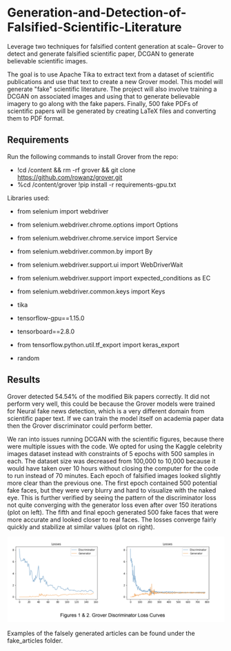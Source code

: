 # Generation-and-Detection-of-Falsified-Scientific-Literature
Leverage two techniques for falsified content generation at scale– Grover to detect and generate falsified scientific paper, DCGAN to generate believable scientific images. 

The goal is to use Apache Tika to extract text from a dataset of scientific publications and use that text to create a new Grover model. This model will generate "fake" scientific literature. The project will also involve training a DCGAN on associated images and using that to generate believable imagery to go along with the fake papers. Finally, 500 fake PDFs of scientific papers will be generated by creating LaTeX files and converting them to PDF format.

## Requirements

Run the following commands to install Grover from the repo:
- !cd /content && rm -rf grover && git clone https://github.com/rowanz/grover.git
- %cd /content/grover
!pip install -r requirements-gpu.txt

Libraries used:
- from selenium import webdriver
- from selenium.webdriver.chrome.options import Options
- from selenium.webdriver.chrome.service import Service
- from selenium.webdriver.common.by import By
- from selenium.webdriver.support.ui import WebDriverWait
- from selenium.webdriver.support import expected_conditions as EC
- from selenium.webdriver.common.keys import Keys

- tika
- tensorflow-gpu==1.15.0
- tensorboard==2.8.0
- from tensorflow.python.util.tf_export import keras_export
- random

## Results

Grover detected 54.54% of the modified Bik papers correctly. It did not perform very well, this
could be because the Grover models were trained for Neural fake news detection, which is a
very different domain from scientific paper text. If we can train the model itself on academia
paper data then the Grover discriminator could perform better.

We ran into issues running DCGAN with the scientific figures, because there were
multiple issues with the code. We opted for using the Kaggle celebrity images dataset instead
with constraints of 5 epochs with 500 samples in each. The dataset size was decreased from
100,000 to 10,000 because it would have taken over 10 hours without closing the computer for
the code to run instead of 70 minutes. Each epoch of falsified images looked slightly more clear
than the previous one. The first epoch contained 500 potential fake faces, but they were very
blurry and hard to visualize with the naked eye. This is further verified by seeing the pattern of
the discriminator loss not quite converging with the generator loss even after over 150 iterations
(plot on left). The fifth and final epoch generated 500 fake faces that were more accurate and
looked closer to real faces. The losses converge fairly quickly and stabilize at similar values
(plot on right).

![](https://github.com/chaimilee/Generation-and-Detection-of-Falsified-Scientific-Literature/blob/main/result_plot.png)

Examples of the falsely generated articles can be found under the fake_articles folder.

